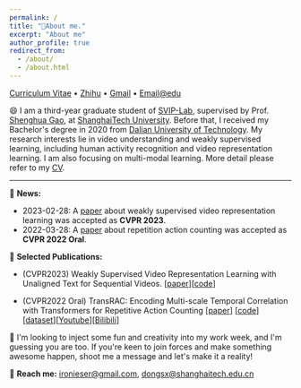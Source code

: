 ```yaml
---
permalink: /
title: "👋About me."
excerpt: "About me"
author_profile: true
redirect_from: 
  - /about/
  - /about.html
---
```


[//]: # (<h2 align="center">👋 Hello! I'm  Sixun Dong.   </h2>)
<p align="left">
  <a href = "http://ironieser.github.io/files/CV.pdf">Curriculum Vitae</a> •
  <a href="https://www.zhihu.com/people/ironieser">Zhihu</a> •
  <a href = "mailto:ironieser@gmail.com">Gmail</a> •
  <a href = "mailto:dongsx@shanghaitech.edu.cn">Email@edu</a>

</p>


😄 I am a third-year graduate student of [SVIP-Lab](https://svip-lab.github.io/team.html), supervised by Prof. [Shenghua Gao](https://scholar.google.com.sg/citations?user=fe-1v0MAAAAJ&hl=en), at [ShanghaiTech University](https://www.shanghaitech.edu.cn/). Before that, I received my Bachelor's degree in 2020 from [Dalian University of Technology](https://en.dlut.edu.cn/). My research interests lie in video understanding and weakly supervised learning, including human activity recognition and video representation learning. I am also focusing on multi-modal learning. More detail please refer to my [CV](http://ironieser.github.io/files/CV.pdf).

----


🎉 **News:**   
* 2023-02-28: A [paper](https://arxiv.org/abs/2303.12370) about weakly supervised video representation learning was accepted as **CVPR 2023**.   
* 2022-03-28: A [paper](https://arxiv.org/abs/2204.01018) about repetition action counting was accepted as **CVPR 2022 Oral**.   

[//]: # (## 👶About me)

[//]: # ()
[//]: # ()
[//]: # ()
[//]: # (🎓**Educational:**)

[//]: # ()
[//]: # ()
[//]: # ()
[//]: # (* Nowaday: [ShanghaiTech University]&#40;https://www.shanghaitech.edu.cn/&#41; &#40;postgraduate student&#41;)

[//]: # ()
[//]: # ()
[//]: # ()
[//]: # (    - Computer Vision & Deep Learning &#40;Major&#41;)

[//]: # ()
[//]: # ()
[//]: # ()
[//]: # ()
[//]: # (* 2016-2020: [Dalian University of Technology]&#40;https://www.dlut.edu.cn&#41; &#40;undergraduate&#41;)

[//]: # ()
[//]: # ()
[//]: # ()
[//]: # (    - Process Equipment and Control Engineering &#40;Major&#41;)

[//]: # ()
[//]: # ()
[//]: # ()
[//]: # (    - Computer Science &#40;Dual Degree&#41;)

[//]: # ()
[//]: # ()
[//]: # ()
[//]: # (🔭 **Currently research:**  )

[//]: # ()
[//]: # ()
[//]: # ()
[//]: # (* Self-supervised or Weakly-supervised  )

[//]: # ()
[//]: # ()
[//]: # (* Video Understanding and Analysis  )

[//]: # ()
[//]: # ()
[//]: # (* Human action understanding    )

📄 **Selected Publications:**
  
* (CVPR2023) Weakly Supervised Video Representation Learning with Unaligned Text for Sequential Videos. [[paper](https://arxiv.org/abs/2303.12370)][[code](https://github.com/svip-lab/WeakSVR/)]

* (CVPR2022 Oral) TransRAC: Encoding Multi-scale Temporal Correlation with Transformers for Repetitive Action Counting [[paper](https://arxiv.org/abs/2204.01018)] [[code](https://github.com/SvipRepetitionCounting/TransRAC)][[dataset](https://svip-lab.github.io/dataset/RepCount_dataset.html)][[Youtube](https://youtu.be/SFpUS9mHHpk)][[Bilibili](https://www.bilibili.com/video/BV1B94y1S7oP?share_source=copy_web)]



👯 I'm looking to inject some fun and creativity into my work week, and I'm guessing you are too. If you're keen to join forces and make something awesome happen, shoot me a message and let's make it a reality! 

📧 **Reach me:** ironieser@gmail.com, dongsx@shanghaitech.edu.cn